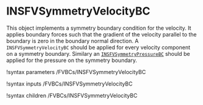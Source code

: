 # INSFVSymmetryVelocityBC

This object implements a symmetry boundary condition for the velocity. It
applies boundary forces such that the gradient of the velocity parallel to the
boundary is zero in the boundary normal direction. A `INSFVSymmetryVelocityBC`
should be applied for every velocity component on a symmetry boundary. Similary
an [`INSFVSymmetryPressureBC`](INSFVSymmetryPressureBC.md) should be applied for
the pressure on the symmetry boundary.

!syntax parameters /FVBCs/INSFVSymmetryVelocityBC

!syntax inputs /FVBCs/INSFVSymmetryVelocityBC

!syntax children /FVBCs/INSFVSymmetryVelocityBC
